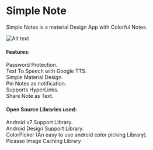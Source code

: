 # Simple Note
Simple Notes is a material Design App with Colorful Notes.
<br>

![Alt text](https://github.com/TejasBhitle/Simple-Notes/blob/master/screenshots.jpg "Screenshots")

<H4>Features:</H4>
Password Protection.<br>
Text To Speech with Google TTS.<br>
Simple Material Design.<br>
Pin Notes as notification.<br>
Supports HyperLinks.<br>
Share Note as Text.<br>

<H4>Open Source Libraries used:</H4>
Android v7 Support Library.<br>
Android Design Support Library.<br>
ColorPicker (An easy to use android color picking Library).<br>
Picasso Image Caching Library<br>
